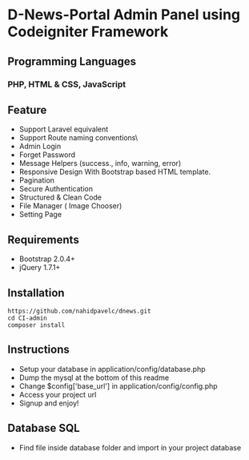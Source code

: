 # D-News-Portal Admin Panel using Codeigniter Framework

## Programming Languages
### PHP, HTML & CSS, JavaScript

## Feature 
- Support Laravel equivalent
- Support Route naming conventions\
- Admin Login
- Forget Password
- Message Helpers (success., info, warning, error)
- Responsive Design With Bootstrap based HTML template.
- Pagination
- Secure Authentication
- Structured & Clean Code
- File Manager ( Image Chooser)
- Setting Page
## Requirements
- Bootstrap 2.0.4+
- jQuery 1.7.1+
## Installation
    https://github.com/nahidpavelc/dnews.git
    cd CI-admin
    composer install
## Instructions
- Setup your database in application/config/database.php
- Dump the mysql at the bottom of this readme
- Change $config['base_url'] in application/config/config.php
- Access your project url
- Signup and enjoy!
## Database SQL
- Find file inside database folder and import in your project database
